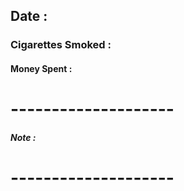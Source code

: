 ## Date : 
### Cigarettes Smoked :
#### Money Spent : 
# --------------------
##### Note :
# --------------------


